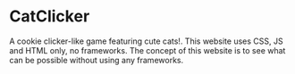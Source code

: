 # CatClicker
A cookie clicker-like game featuring cute cats!.
This website uses CSS, JS and HTML only, no frameworks.
The concept of this website is to see what can be possible without using any frameworks.

